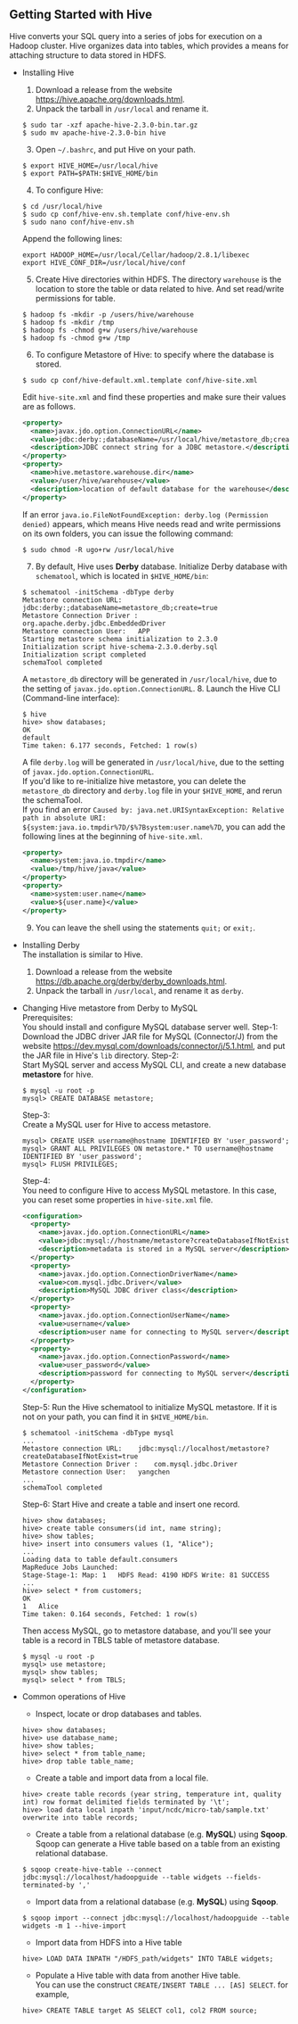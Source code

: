 ## Getting Started with Hive
  Hive converts your SQL query into a series of jobs for execution on a Hadoop cluster. Hive organizes data into tables, which provides a means for attaching structure to data stored in HDFS.

  * Installing Hive
    1. Download a release from the website https://hive.apache.org/downloads.html.
    2. Unpack the tarball in `/usr/local` and rename it.
    ```
    $ sudo tar -xzf apache-hive-2.3.0-bin.tar.gz
    $ sudo mv apache-hive-2.3.0-bin hive
    ```
    3. Open `~/.bashrc`, and put Hive on your path.
    ```
    $ export HIVE_HOME=/usr/local/hive
    $ export PATH=$PATH:$HIVE_HOME/bin
    ```
    4. To configure Hive:
    ```
    $ cd /usr/local/hive
    $ sudo cp conf/hive-env.sh.template conf/hive-env.sh
    $ sudo nano conf/hive-env.sh
    ```
    Append the following lines:
    ```
    export HADOOP_HOME=/usr/local/Cellar/hadoop/2.8.1/libexec
    export HIVE_CONF_DIR=/usr/local/hive/conf
    ```
    5. Create Hive directories within HDFS. The directory `warehouse` is the location to store the table or data related to hive. And set read/write permissions for table.
    ```
    $ hadoop fs -mkdir -p /users/hive/warehouse
    $ hadoop fs -mkdir /tmp
    $ hadoop fs -chmod g+w /users/hive/warehouse
    $ hadoop fs -chmod g+w /tmp
    ```
    6. To configure Metastore of Hive: to specify where the database is stored.
    ```
    $ sudo cp conf/hive-default.xml.template conf/hive-site.xml
    ```
    Edit `hive-site.xml` and find these properties and make sure their values are as follows.
    ```xml
    <property>
      <name>javax.jdo.option.ConnectionURL</name>
      <value>jdbc:derby:;databaseName=/usr/local/hive/metastore_db;create=true</value>
      <description>JDBC connect string for a JDBC metastore.</description>
    </property>
    <property>
      <name>hive.metastore.warehouse.dir</name>
      <value>/user/hive/warehouse</value>
      <description>location of default database for the warehouse</description>
    </property>
    ```
    If an error `java.io.FileNotFoundException: derby.log (Permission denied)` appears, which means Hive needs read and write permissions on its own folders, you can issue the following command:
    ```
    $ sudo chmod -R ugo+rw /usr/local/hive
    ```
    7. By default, Hive uses **Derby** database. Initialize Derby database with `schematool`, which is located in `$HIVE_HOME/bin`:
    ```
    $ schematool -initSchema -dbType derby
    Metastore connection URL:	 jdbc:derby:;databaseName=metastore_db;create=true
    Metastore Connection Driver :	 org.apache.derby.jdbc.EmbeddedDriver
    Metastore connection User:	 APP
    Starting metastore schema initialization to 2.3.0
    Initialization script hive-schema-2.3.0.derby.sql
    Initialization script completed
    schemaTool completed
    ```
    A `metastore_db` directory will be generated in `/usr/local/hive`, due to the setting of `javax.jdo.option.ConnectionURL`.
    8. Launch the Hive CLI (Command-line interface):
    ```
    $ hive
    hive> show databases;
    OK
    default
    Time taken: 6.177 seconds, Fetched: 1 row(s)
    ```
    A file `derby.log` will be generated in `/usr/local/hive`, due to the setting of `javax.jdo.option.ConnectionURL`.  
    If you'd like to re-initialize hive metastore, you can delete the `metastore_db` directory and `derby.log` file in your `$HIVE_HOME`, and rerun the schemaTool.  
    If you find an error `Caused by: java.net.URISyntaxException: Relative path in absolute URI: ${system:java.io.tmpdir%7D/$%7Bsystem:user.name%7D`, you can add the following lines at the beginning of `hive-site.xml`.
    ```xml
    <property>
      <name>system:java.io.tmpdir</name>
      <value>/tmp/hive/java</value>
    </property>
    <property>
      <name>system:user.name</name>
      <value>${user.name}</value>
    </property>
    ```
    9. You can leave the shell using the statements `quit;` or `exit;`.

  * Installing Derby  
    The installation is similar to Hive.
    1. Download a release from the website https://db.apache.org/derby/derby_downloads.html.
    2. Unpack the tarball in `/usr/local`, and rename it as `derby`.

  * Changing Hive metastore from Derby to MySQL  
    Prerequisites:  
    You should install and configure MySQL database server well.
    Step-1:  
    Download the JDBC driver JAR file for MySQL (Connector/J) from the website https://dev.mysql.com/downloads/connector/j/5.1.html, and put the JAR file in Hive's `lib` directory.
    Step-2:  
    Start MySQL server and access MySQL CLI, and create a new database **metastore** for hive.
    ```
    $ mysql -u root -p
    mysql> CREATE DATABASE metastore;
    ```  
    Step-3:  
    Create a MySQL user for Hive to access metastore.
    ```
    mysql> CREATE USER username@hostname IDENTIFIED BY 'user_password';
    mysql> GRANT ALL PRIVILEGES ON metastore.* TO username@hostname IDENTIFIED BY 'user_password';
    mysql> FLUSH PRIVILEGES;
    ```  
    Step-4:  
    You need to configure Hive to access MySQL metastore. In this case, you can reset some properties in `hive-site.xml` file.  
    ```xml
    <configuration>
      <property>
        <name>javax.jdo.option.ConnectionURL</name>
        <value>jdbc:mysql://hostname/metastore?createDatabaseIfNotExist=true</value>
        <description>metadata is stored in a MySQL server</description>
      </property>
      <property>
        <name>javax.jdo.option.ConnectionDriverName</name>
        <value>com.mysql.jdbc.Driver</value>
        <description>MySQL JDBC driver class</description>
      </property>
      <property>
        <name>javax.jdo.option.ConnectionUserName</name>
        <value>username</value>
        <description>user name for connecting to MySQL server</description>
      </property>
      <property>
        <name>javax.jdo.option.ConnectionPassword</name>
        <value>user_password</value>
        <description>password for connecting to MySQL server</description>
      </property>
    </configuration>
    ```  
    Step-5:
    Run the Hive schematool to initialize MySQL metastore. If it is not on your path, you can find it in `$HIVE_HOME/bin`.  
    ```
    $ schematool -initSchema -dbType mysql
    ...
    Metastore connection URL:	 jdbc:mysql://localhost/metastore?createDatabaseIfNotExist=true
    Metastore Connection Driver :	 com.mysql.jdbc.Driver
    Metastore connection User:	 yangchen
    ...
    schemaTool completed
    ```
    Step-6:
    Start Hive and create a table and insert one record.
    ```
    hive> show databases;
    hive> create table consumers(id int, name string);
    hive> show tables;
    hive> insert into consumers values (1, "Alice");
    ...
    Loading data to table default.consumers
    MapReduce Jobs Launched:
    Stage-Stage-1: Map: 1   HDFS Read: 4190 HDFS Write: 81 SUCCESS
    ...
    hive> select * from customers;
    OK
    1	Alice
    Time taken: 0.164 seconds, Fetched: 1 row(s)
    ```
    Then access MySQL, go to metastore database, and you'll see your table is a record in TBLS table of metastore database.  
    ```
    $ mysql -u root -p
    mysql> use metastore;
    mysql> show tables;
    mysql> select * from TBLS;
    ```



  * Common operations of Hive
    - Inspect, locate or drop databases and tables.
    ```
    hive> show databases;
    hive> use database_name;
    hive> show tables;
    hive> select * from table_name;
    hive> drop table table_name;
    ```
    - Create a table and import data from a local file.
    ```
    hive> create table records (year string, temperature int, quality int) row format delimited fields terminated by '\t';
    hive> load data local inpath 'input/ncdc/micro-tab/sample.txt' overwrite into table records;
    ```
    - Create a table from a relational database (e.g. **MySQL**) using **Sqoop**.  
    Sqoop can generate a Hive table based on a table from an existing relational database.
    ```
    $ sqoop create-hive-table --connect jdbc:mysql://localhost/hadoopguide --table widgets --fields-terminated-by ','
    ```  
    - Import data from a relational database (e.g. **MySQL**) using **Sqoop**.
    ```
    $ sqoop import --connect jdbc:mysql://localhost/hadoopguide --table widgets -m 1 --hive-import
    ```  
    - Import data from HDFS into a Hive table
    ```
    hive> LOAD DATA INPATH "/HDFS_path/widgets" INTO TABLE widgets;
    ```
    - Populate a Hive table with data from another Hive table.  
    You can use the construct `CREATE/INSERT TABLE ... [AS] SELECT`. for example,
    ```
    hive> CREATE TABLE target AS SELECT col1, col2 FROM source; 
    ```

